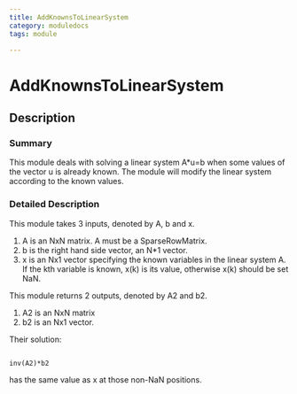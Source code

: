 ```yaml
---
title: AddKnownsToLinearSystem
category: moduledocs
tags: module

---
```


# AddKnownsToLinearSystem

## Description

### Summary

This module deals with solving a linear system A*u=b when some values of the vector u is already known. The module will modify the linear system according to the known values.

### Detailed Description

This module takes 3 inputs, denoted by A, b and x.

  1. A is an NxN matrix. A must be a SparseRowMatrix.
  2. b is the right hand side vector, an N*1 vector.
  3. x is an Nx1 vector specifying the known variables in the linear system A. If the kth variable is known, x(k) is its value, otherwise x(k) should be set NaN.
  
This module returns 2 outputs, denoted by A2 and b2. 

  1. A2 is an NxN matrix 
  2. b2 is an Nx1 vector. 
  
Their solution: 
<pre><code>
inv(A2)*b2
</code></pre>
has the same value as x at those non-NaN positions.
